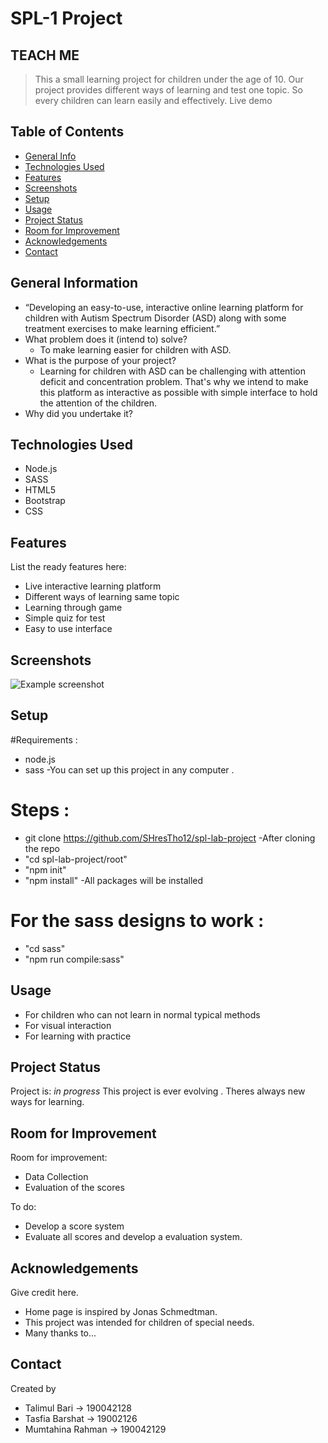 # SPL-1 Project
## TEACH ME 
> This a small learning project for children under the age of 10. Our project provides different ways of learning and test one topic. So every children can learn easily and effectively.
> Live demo 

## Table of Contents
* [General Info](#general-information)
* [Technologies Used](#technologies-used)
* [Features](#features)
* [Screenshots](#screenshots)
* [Setup](#setup)
* [Usage](#usage)
* [Project Status](#project-status)
* [Room for Improvement](#room-for-improvement)
* [Acknowledgements](#acknowledgements)
* [Contact](#contact)
<!-- * [License](#license) -->


## General Information
- “Developing an easy-to-use, interactive online learning platform for children with Autism Spectrum Disorder (ASD) along with some treatment exercises to make learning efficient.”
- What problem does it (intend to) solve?
  - To make learning easier for children with ASD.
- What is the purpose of your project? 
  - Learning for children with ASD can be challenging with attention deficit and concentration problem.
  That's why we intend to make this platform as interactive as possible with simple interface to hold the attention of the children.
- Why did you undertake it?
<!-- You don't have to answer all the questions - just the ones relevant to your project. -->


## Technologies Used
- Node.js
- SASS
- HTML5
- Bootstrap
- CSS


## Features
List the ready features here:
- Live interactive learning platform
- Different ways of learning same topic
- Learning through game
- Simple quiz for test
- Easy to use interface


## Screenshots
![Example screenshot](./img/screenshot.png)
<!-- If you have screenshots you'd like to share, include them here. -->


## Setup
#Requirements : 
- node.js 
- sass
  -You can set up this project in any computer . 
# Steps : 
- git clone https://github.com/SHresTho12/spl-lab-project
  -After cloning the repo
- "cd spl-lab-project/root"
- "npm init"
- "npm install"
  -All packages will be installed
# For the sass designs to work :
- "cd sass"
- "npm run compile:sass"


## Usage
- For children who can not learn in normal typical methods
- For visual interaction
- For learning with practice



## Project Status
Project is: _in progress_ 
This project is ever evolving . Theres always new ways for learning.

## Room for Improvement


Room for improvement:
- Data Collection 
- Evaluation of the scores

To do:
- Develop a score system
- Evaluate all scores and develop a evaluation system.


## Acknowledgements
Give credit here.
- Home page is inspired by Jonas Schmedtman.
- This project was intended for children of special needs.
- Many thanks to...


## Contact
Created by 
- Talimul Bari -> 190042128
- Tasfia Barshat -> 19002126
- Mumtahina Rahman -> 190042129



<!-- This project is open source -->


